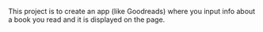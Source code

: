 This project is to create an app (like Goodreads) where you input info about a book you read and it is displayed on the page.
